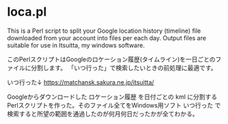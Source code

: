 # loca.pl

This is a Perl script to split your Google location history (timeline)
file downloaded from your account into files per each day.
Output files are suitable for use in Itsuitta, my windows software.

このPerlスクリプトはGoogleのロケーション履歴(タイムライン)を一日ごとのファイルに分割します。
「いつ行った」で検索したいときの前処理に最適です。

いつ行った↓
https://matchansk.sakura.ne.jp/itsuitta/

Googleからダウンロードした ロケーション履歴 を日付ごとの kml に分割するPerlスクリプトを作った。そのファイル全てをWindows用ソフト いつ行った で検索すると所望の範囲を通過したのが何月何日だったかが全てわかる。
